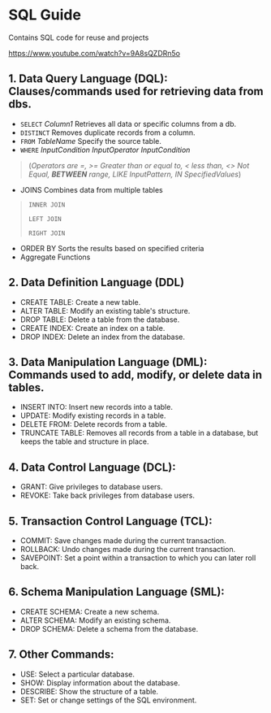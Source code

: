 # **SQL Guide**
Contains SQL code for reuse and projects

https://www.youtube.com/watch?v=9A8sQZDRn5o

## 1. Data Query Language (DQL): Clauses/commands used for retrieving data from dbs.
- `SELECT` *Column1* Retrieves all data or specific columns from a db.
- `DISTINCT` Removes duplicate records from a column.
- `FROM` *TableName* Specify the source table.
- `WHERE` *InputCondition InputOperator InputCondition*
> (*Operators are =, >= Greater than or equal to, < less than, <> Not Equal, **BETWEEN** range, LIKE InputPattern, IN SpecifiedValues*)
- JOINS Combines data from multiple tables
> `INNER JOIN`
> 
> `LEFT JOIN`
> 
> `RIGHT JOIN` 
- ORDER BY Sorts the results based on specified criteria
- Aggregate Functions 

## 2. Data Definition Language (DDL)
- CREATE TABLE: Create a new table.
- ALTER TABLE: Modify an existing table's structure.
- DROP TABLE: Delete a table from the database.
- CREATE INDEX: Create an index on a table.
- DROP INDEX: Delete an index from the database.

## 3. Data Manipulation Language (DML): Commands used to add, modify, or delete data in tables.
- INSERT INTO: Insert new records into a table.
- UPDATE: Modify existing records in a table.
- DELETE FROM: Delete records from a table.
- TRUNCATE TABLE: Removes all records from a table in a database, but keeps the table and structure in place.

## 4. Data Control Language (DCL):
- GRANT: Give privileges to database users.
- REVOKE: Take back privileges from database users.

## 5. Transaction Control Language (TCL):
- COMMIT: Save changes made during the current transaction.
- ROLLBACK: Undo changes made during the current transaction.
- SAVEPOINT: Set a point within a transaction to which you can later roll back.

## 6. Schema Manipulation Language (SML):
- CREATE SCHEMA: Create a new schema.
- ALTER SCHEMA: Modify an existing schema.
- DROP SCHEMA: Delete a schema from the database.

## 7. Other Commands:
- USE: Select a particular database.
- SHOW: Display information about the database.
- DESCRIBE: Show the structure of a table.
- SET: Set or change settings of the SQL environment.
